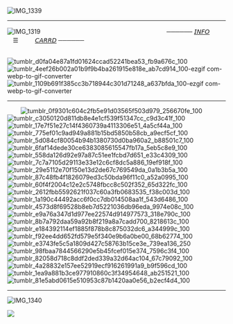 ![IMG_1339](https://github.com/user-attachments/assets/08fad569-03aa-4d3a-954a-ef00e7d609bc)
***

![IMG_1319](https://github.com/user-attachments/assets/eb01d561-b425-438c-8ca4-02f5d0004bc5)
⠀⠀⠀⠀⠀⠀⠀⠀⠀⠀⠀⠀⠀⠀⠀⠀⠀⠀⠀⠀⠀⠀⠀⠀⠀⠀⠀⠀────── [𝘐𝘕𝘍𝘖](https://t.me/autopsykiss)ㅤㅤㅤ☰ㅤㅤㅤ[𝘊𝘈𝘙𝘙𝘋](https://mothereater.carrd.co) ──────

⠀⠀⠀⠀⠀⠀⠀⠀⠀⠀⠀⠀⠀⠀⠀⠀⠀⠀⠀⠀⠀⠀⠀⠀⠀⠀⠀⠀⠀ ⠀![tumblr_d0fa04e87a1fd01624ccad52241bea53_fb9a676c_100](https://github.com/user-attachments/assets/9cd7506a-7429-45de-b68a-8ae2226fd09e)![tumblr_4eef26b002a01b9f9b4ba261915e818e_ab7cd914_100-ezgif com-webp-to-gif-converter](https://github.com/user-attachments/assets/dccbda9a-5063-4f7c-9bb1-e68175021414)![tumblr_1109b691f385cc3b718944c301d71248_a637bfda_100-ezgif com-webp-to-gif-converter](https://github.com/user-attachments/assets/1cb3913a-e615-4e12-9a1f-dbc4e39c3f05)
***
⠀⠀⠀![tumblr_0f9301c604c2fb5e91d03565f503d979_256670fe_100](https://github.com/user-attachments/assets/826f5de5-ed07-48ec-964b-ec923ff4eab6)![tumblr_c3050120d811db8e4e1cf539f51347cc_c9d3c41f_100](https://github.com/user-attachments/assets/7f28cae1-35cf-479f-95a0-681db17ed4d1)![tumblr_17e7f51e27c14f4360739a4113306e51_4a5cf44a_100](https://github.com/user-attachments/assets/7fd6df55-dcf1-4ca4-b5e9-ce5845f10df1)![tumblr_775ef01c9ad949a881b15bd5850b58cb_a9ecf5cf_100](https://github.com/user-attachments/assets/57c3bb8b-67b5-4c66-9968-9f77c6661bd6)![tumblr_5d084cf80054b94b1380730d0ba960a2_b88501c7_100](https://github.com/user-attachments/assets/eea0470c-ead5-47c8-85c1-dba0dd8e3039)![tumblr_6faf14dede30ce6383085615547fb17a_5eb5c8e9_100](https://github.com/user-attachments/assets/649f7df1-a4fc-4e58-ae50-451e4b0d5cd7)![tumblr_558da126d92e97a87c51ee1fcbd7d651_e33c4309_100](https://github.com/user-attachments/assets/baf117ee-dd7a-4ff8-b998-c4d75582164c)![tumblr_7c7a7105d29113e33e12c6cf8dc5a886_19ef918f_100](https://github.com/user-attachments/assets/32087ada-8130-40f6-b344-a1ea71c2ee74)⠀⠀⠀![tumblr_29e5112e70f150e13d2de67c769549da_0a1b3b5a_100](https://github.com/user-attachments/assets/7e4554ce-ab75-4499-bf56-314497e31c73)![tumblr_87c48fb4f1826079ed3c50bda96f11c0_a52a0995_100](https://github.com/user-attachments/assets/31322606-cc1a-45af-8abd-0c12d36d1e74)![tumblr_60f4f2004c12e2c5748fbcc8c502f352_65d322fc_100](https://github.com/user-attachments/assets/0e6abf58-8284-4e45-a3a2-c1c920e6895a)![tumblr_2612fbb5592621f037c60a3fb0683535_f38c003d_100](https://github.com/user-attachments/assets/7e56f5ff-a2bc-45a2-a689-21128731c908)![tumblr_1a190c44492acc6f0cc7db014508aa1f_543d6486_100](https://github.com/user-attachments/assets/bed2c251-d848-4e45-bfdf-bdab3869b2fe)![tumblr_4573d8f69528b8eb7d5221036db96eda_9974e08c_100](https://github.com/user-attachments/assets/6dd0c78d-1390-460a-a956-fcb478463b66)![tumblr_e9a76a347d1d977ee22574d914977573_318e790c_100](https://github.com/user-attachments/assets/2eabe02e-877b-4912-8eb7-4c78dc036704)![tumblr_8b7a792daa59a92b8f219a8a7cadd700_8218613c_100](https://github.com/user-attachments/assets/29affec5-bb1f-4179-b839-48d34e123b7c)⠀⠀⠀![tumblr_e184392114ef1885f878b8c875032dc6_a344999c_100](https://github.com/user-attachments/assets/ef834a81-e037-4f99-b835-5223f51b286d)![tumblr_f92ee4dd652fd579e5f340e9b6a0be00_68b62774_100](https://github.com/user-attachments/assets/ecd6fe5d-a410-4a41-bfe8-7f1e5cb6913f)![tumblr_e3743fe5c5a1809d427c58763b15ce3e_739ea136_250](https://github.com/user-attachments/assets/a6aaf24a-54ff-4668-ac3d-2da8667ec62a)![tumblr_98fbaa7844566290e5b45fcef015e374_7596c3f4_100](https://github.com/user-attachments/assets/b49d39b6-412d-4cb8-a6e3-8e8368453912)![tumblr_82058d718c8ddf2ded339a32d64ac104_67c79092_100](https://github.com/user-attachments/assets/70cb7507-f269-43ef-b9a7-85ecb874ee9a)![tumblr_4a28832e157ee52919ecf916261991a9_b9f596cd_100](https://github.com/user-attachments/assets/5afc7e3d-a69d-4f8d-be5a-351040ab17b7)![tumblr_1ea9a881b3ce977910860c3f34954648_ab251521_100](https://github.com/user-attachments/assets/a59590ba-424e-4adf-8178-1685517ce720)![tumblr_81e5abd0615e510953c87b1420aa0e56_b2ecf4d4_100](https://github.com/user-attachments/assets/932f935e-70f4-44ee-a992-7363bfcc117e)

***
![IMG_1340](https://github.com/user-attachments/assets/163729f9-67de-4590-8695-4d2acf8c2d6f)

![](https://komarev.com/ghpvc/?username=mothereater&color=c27569)
